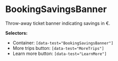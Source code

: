 # BookingSavingsBanner

Throw-away ticket banner indicating savings in €.

**Selectors:**
* Container: `[data-test="BookingSavingsBanner"]`
* More trips button: `[data-test="MoreTrips"]`
* Learn more button: `[data-test="LearnMore"]`
